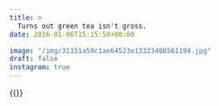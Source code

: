 ```yaml
---
title: >
  Turns out green tea isn't gross.
date: 2016-01-06T15:15:58+00:00

image: "/img/31151a59c1ae64523e13323408561194.jpg"
draft: false
instagram: true
---
```


{{<photo src="/img/31151a59c1ae64523e13323408561194.jpg">}}
